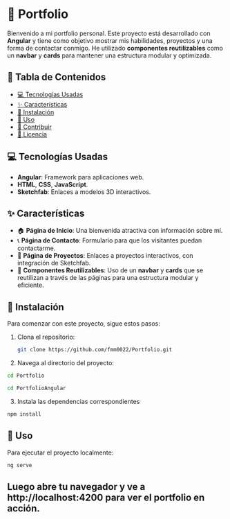 # 🌟 Portfolio

Bienvenido a mi portfolio personal. Este proyecto está desarrollado con **Angular** y tiene como objetivo mostrar mis habilidades, proyectos y una forma de contactar conmigo. He utilizado **componentes reutilizables** como un **navbar** y **cards** para mantener una estructura modular y optimizada.

## 📝 Tabla de Contenidos
- [💻 Tecnologías Usadas](#tecnologías-usadas)
- [✨ Características](#características)
- [🔧 Instalación](#instalación)
- [🚀 Uso](#uso)
- [🤝 Contribuir](#contribuir)
- [📄 Licencia](#licencia)

## 💻 Tecnologías Usadas

- **Angular**: Framework para aplicaciones web.
- **HTML**, **CSS**, **JavaScript**.
- **Sketchfab**: Enlaces a modelos 3D interactivos.

## ✨ Características

- 🏠 **Página de Inicio**: Una bienvenida atractiva con información sobre mí.
- 📞 **Página de Contacto**: Formulario para que los visitantes puedan contactarme.
- 💼 **Página de Proyectos**: Enlaces a proyectos interactivos, con integración de Sketchfab.
- 🔄 **Componentes Reutilizables**: Uso de un **navbar** y **cards** que se reutilizan a través de las páginas para una estructura modular y eficiente.

## 🔧 Instalación

Para comenzar con este proyecto, sigue estos pasos:

1. Clona el repositorio:
   ```bash
   git clone https://github.com/fmm0022/Portfolio.git
   ```
2. Navega al directorio del proyecto:
```bash
cd Portfolio
   ```
   ```bash
cd PortfolioAngular
   ```

3. Instala las dependencias correspondientes
```bash
npm install
   ```
## 🚀 Uso
Para ejecutar el proyecto localmente:
```bash
ng serve
   ```

  ## Luego abre tu navegador y ve a http://localhost:4200 para ver el portfolio en acción.




